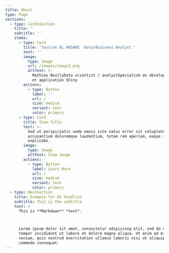 ```yaml
---
title: About
type: Page
sections:
  - type: CardsSection
    title: ''
    subtitle: ''
    items:
      - type: Card
        title: 'Yassine AL ANSARE  Data/Business Analyst '
        text: ''
        image:
          type: Image
          url: /images/image2.png
          altText: >-
            Mathieu BoullyData scientist / analystSpécialisé en développement R
            et application Shiny
        actions:
          - type: Button
            label: ''
            url: /
            size: medium
            variant: text
            color: primary
      - type: Card
        title: Item Title
        text: >-
          Sed ut perspiciatis unde omnis iste natus error sit voluptatem
          accusantium doloremque laudantium, totam rem aperiam, eaque ipsa quae.
          explicabo.
        image:
          type: Image
          altText: Item image
        actions:
          - type: Button
            label: Learn More
            url: /
            size: medium
            variant: text
            color: primary
  - type: HeroSection
    title: Example for H2 headline
    subtitle: This is the subtitle
    text: >
      This is **Markdown** *text*.



      Lorem ipsum dolor sit amet, consectetur adipiscing elit, sed do eiusmod
      tempor incididunt ut labore et dolore magna aliqua. Ut enim ad minim
      veniam, quis nostrud exercitation ullamco laboris nisi ut aliquip ex ea
      commodo consequat.
---
```

